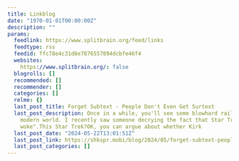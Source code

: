 ```yaml
---
title: Linkblog
date: "1970-01-01T00:00:00Z"
description: ""
params:
  feedlink: https://www.splitbrain.org/feed/links
  feedtype: rss
  feedid: ffc78e4c31d8e7876557894dcbfe46f4
  websites:
    https://www.splitbrain.org/: false
  blogrolls: []
  recommended: []
  recommender: []
  categories: []
  relme: {}
  last_post_title: Forget Subtext - People Don't Even Get Surtext
  last_post_description: Once in a while, you'll see some blowhard railing about the
    modern world. I recently saw someone decrying the fact that Star Trek had "gone
    woke".This Star Trek?OK, you can argue about whether Kirk
  last_post_date: "2024-05-22T13:01:51Z"
  last_post_link: https://shkspr.mobi/blog/2024/05/forget-subtext-people-dont-even-get-surtext/
  last_post_categories: []
---
```

